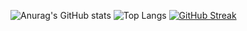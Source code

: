 ![Anurag's GitHub stats](https://github-readme-stats.vercel.app/api?username=Avril-Cui&theme=radical&show_icons=true)
![Top Langs](https://github-readme-stats.vercel.app/api/top-langs/?username=Avril-Cui&theme=radical)
[![GitHub Streak](http://github-readme-streak-stats.herokuapp.com?user=Avril-Cui&theme=radical)](https://git.io/streak-stats)
